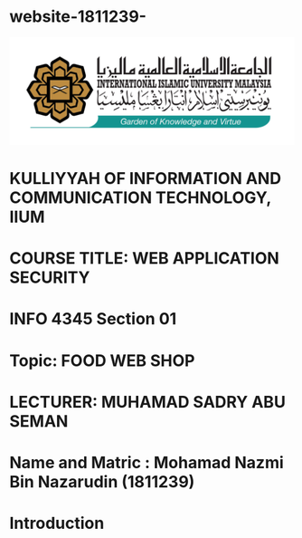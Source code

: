 # website-1811239-
![This is an image](https://github.com/nazmi038/website-1811239-/blob/main/Images/2560px-IIUM_Logo_.svg.png)


# KULLIYYAH OF INFORMATION AND COMMUNICATION TECHNOLOGY, IIUM
 
#  COURSE TITLE: WEB APPLICATION SECURITY
 
 
#  INFO 4345 Section 01
#  Topic:  FOOD WEB SHOP
 

#  LECTURER: MUHAMAD SADRY ABU SEMAN
# Name and Matric : Mohamad Nazmi Bin Nazarudin (1811239) 

#  Introduction



